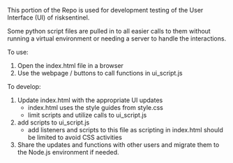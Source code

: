 This portion of the Repo is used for development testing of the User Interface (UI) of risksentinel.

Some python script files are pulled in to all easier calls to them without running a virtual environment or needing a server to handle the interactions.

To use:
1. Open the index.html file in a browser
2. Use the webpage / buttons to call functions in ui_script.js

To develop:
1. Update index.html with the appropriate UI updates
    - index.html uses the style guides from style.css
    - limit scripts and utilize calls to ui_script.js
2. add scripts to ui_script.js
    - add listeners and scripts to this file as scripting in index.html should be limited to avoid CSS activities
3. Share the updates and functions with other users and migrate them to the Node.js environment if needed.